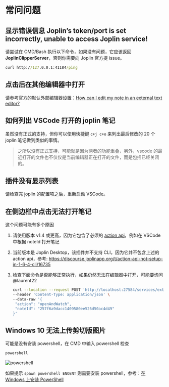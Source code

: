 # 常问问题

## 显示错误信息 **Joplin’s token/port is set incorrectly, unable to access Joplin service!**

请尝试在 CMD/Bash 执行以下命令，如果没有问题，它应该返回 **JoplinClipperServer**，否则你需要向 Joplin 官方提 issue。

```cmd
curl http://127.0.0.1:41184/ping
```

## 点击后在其他编辑器中打开

请参考官方的默认外部编辑器设置：[How can I edit my note in an external text editor?](https://joplinapp.org/faq/#how-can-i-edit-my-note-in-an-external-text-editor)

## 如何列出 VSCode 打开的 joplin 笔记

虽然没有正式的支持，但你可以使用快捷键 `c+j c+o` 来列出最后修改的 20 个 joplin 笔记做到类似的事情。

> 之所以没有正式支持，可能就是因为两者的功能重叠，另外，vscode 的最近打开的文件也不仅仅是当前编辑器正在打开的文件，而是包括已经关闭的。

## 插件没有显示列表

请检查完 joplin 的配置项之后，重新启动 VSCode。

## 在侧边栏中点击无法打开笔记

这个问题可能有多个原因

1. 请使用版本 v1.4 或更高，因为它包含了必须的 [action api](https://discourse.joplinapp.org/t/hope-that-the-web-api-adds-the-following-features-to-support-the-development-of-third-party-extensions/9277/11?u=rxliuli)，例如在 VSCode 中根据 noteId 打开笔记
2. 当前版本是 Joplin Desktop，该插件并不支持 CLI，因为它并不包含上述的 action api，参考: <https://discourse.joplinapp.org/t/action-api-not-setup-in-1-6-4-cli/16735>
3. 检查下面命令是否能够正常执行，如果仍然无法在编辑器中打开，可能要询问 @laurent22

   ```sh
   curl --location --request POST 'http://localhost:27584/services/externalEditWatcher?token=***' \
   --header 'Content-Type: application/json' \
   --data-raw '{
    "action": "openAndWatch",
    "noteId": "257f6a9dacc1409580ee526d50ac4d49"
   }'
   ```

## Windows 10 无法上传剪切版图片

可能是没有安装 powershell，在 CMD 中输入 powershell 检查

```sh
powershell
```

![powershell](https://user-images.githubusercontent.com/24560368/115563663-5d855c00-a2ea-11eb-8b08-dfa7dd773601.png)

如果提示 `spawn powershell ENOENT` 则需要安装 powershell，参考：[在 Windows 上安装 PowerShell](https://docs.microsoft.com/en-us/powershell/scripting/install/installing-powershell-core-on-windows?view=powershell-7.1)
